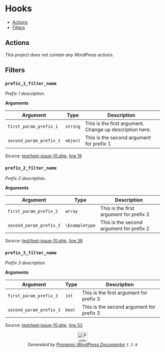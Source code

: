 # Hooks

- [Actions](#actions)
- [Filters](#filters)

## Actions

*This project does not contain any WordPress actions.*

## Filters

### `prefix_1_filter_name`

*Prefix 1 description.*

**Arguments**

Argument | Type | Description
-------- | ---- | -----------
`first_param_prefix_1` | `string` | This is the first argument. Change up description here.
`second_param_prefix_1` | `object` | This is the second argument for prefix 1

Source: [test/test-issue-10.php](test-issue-10.php), [line 19](test-issue-10.php#L19-L25)

### `prefix_2_filter_name`

*Prefix 2 description.*

**Arguments**

Argument | Type | Description
-------- | ---- | -----------
`first_param_prefix_2` | `array` | This is the first argument for prefix 2
`second_param_prefix_2` | `\Exampletype` | This is the second argument for prefix 2

Source: [test/test-issue-10.php](test-issue-10.php), [line 36](test-issue-10.php#L36-L42)

### `prefix_3_filter_name`

*Prefix 3 description.*

**Arguments**

Argument | Type | Description
-------- | ---- | -----------
`first_param_prefix_3` | `int` | This is the first argument for prefix 3
`second_param_prefix_3` | `bool` | This is the second argument for prefix 3

Source: [test/test-issue-10.php](test-issue-10.php), [line 53](test-issue-10.php#L53-L59)


<p align="center"><a href="https://github.com/pronamic/wp-documentor"><img src="https://cdn.jsdelivr.net/gh/pronamic/wp-documentor@main/logos/pronamic-wp-documentor.svgo-min.svg" alt="Pronamic WordPress Documentor" width="32" height="32"></a><br><em>Generated by <a href="https://github.com/pronamic/wp-documentor">Pronamic WordPress Documentor</a> <code>1.2.0</code></em><p>

